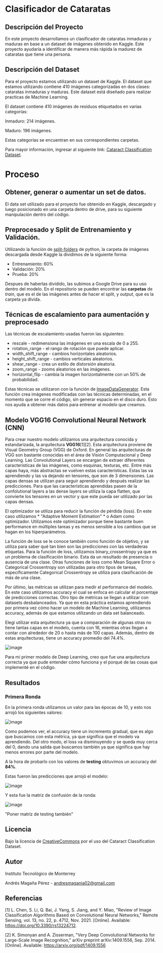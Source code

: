 # Clasificador de Cataratas
## Descripción del Proyecto
En este proyecto desarrollamos un clasificador de cataratas inmaduras y maduras en base a un dataset de imágenes obtenido en Kaggle. Este proyecto ayudaría a identificar de manera más rápida la madurez de cataratas que tiene una persona.

## Descripción del Dataset
Para el proyecto estamos utilizando un dataset de Kaggle. El dataset que estamos utilizando contiene 410 imágenes categorizadas en dos clases: cataratas inmaduras y maduras. Este dataset está diseñado para realizar practicas de Machine Learning.

El dataset contiene 410 imágenes de residuos etiquetados en varias categorías:

Inmaduro: 214 imágenes.

Maduro: 196 imágenes.

Estas categorías se encuentran en sus correspondientes carpetas.

Para mayor información, ingresar al siguiente link: [Cataract Classification Dataset](https://www.kaggle.com/datasets/akshayramakrishnan28/cataract-classification-dataset).

# Proceso
## Obtener, generar o aumentar un set de datos.
El data set utilizado para el proyecto fue obtenido en Kaggle, descargado y luego posicionado en una carpeta dentro de drive, para su siguiente manipulación dentro del código.

## Preprocesado y Split de Entrenamiento y Validación.
Utilizando la función de [split-folders](https://pypi.org/project/split-folders/) de python, la carpeta de imágenes descargada desde Kaggle la dividimos de la siguiente forma:

* Entrenamiento: 60%
* Validación: 20%
* Prueba: 20%

Despues de haberlas dividido, las subimos a Google Drive para su uso dentro del modelo. En el repositorio se pueden encontrar las **carpetas** de *train*, que es el de las imágenes antes de hacer el split, y *output*, que es la carpeta ya divida.

## Técnicas de escalamiento para aumentación y preprocesado
Las técnicas de escalamiento usadas fueron las siguientes:

- rescale - redimensiona las imágenes en una escala de 0 a 255.
- rotation_range - el rango de rotación que puede aplicar.
- width_shift_range - cambios horizontales aleatorios.
- height_shift_range - cambios verticales aleatorios.
- shear_range - crea un estilo de distorsión aleatoria.
- zoom_range - zooms aleatorios en las imágenes.
- horizontal_flip - cambia la imagen horizontalmente con un 50% de probabilidad.

Estas técnicas se utilizaron con la función de [ImageDataGenerator](https://www.tensorflow.org/api_docs/python/tf/keras/preprocessing/image/ImageDataGenerator). Esta función crea imágenes modificadas con las técnicas determinadas, en el momento que se corre el código, sin generar espacio en el disco duro. Esto nos ayuda a obtener más datos para entrenar al modelo que creamos.

## Modelo VGG16 Convolutional Neural Network (CNN)
Para crear nuestro modelo utilizamos una arquitectura conocida y estandarizada, la arquitectura **VGG16**[1][2]. Esta arquitectura proviene de Visual Geometry Group (VGG) de Oxford. En general las arquitecturas de VGG son bastante conocidas en el área de Visión Computacional y Deep Learning. Las Convolutional Layers se encargan de extraer diferentes características de las imágenes, como esquinas, texturas, etc. Entre más capas haya, más abstractas se vuelven estas características. Estas las va aprendiendo y las va dejando en tensores, que son de 3 dimensiones. Las capas densas se utilizan para seguir aprendiendo y después realizar las predicciones. Para que las características aprendidas pasen de la confolutional layers a las dense layers se utiliza la capa flatten, que convierte los tensores en un vector y que este pueda ser utilizado por las capas densas.

El optimizador se utiliza para reducir la función de pérdida (loss). En este caso utilizamos * "Adaptive Moment Estimation" * o Adam como optimizador. Utilizamos este optimizador porque tiene bastante buen performance en múltiples tareas y es menos sensible a los cambios que se hagan en los hiperparámetros.

La función de loss se le conoce también como función de objetivo, y se utiliza para saber qué tan bien son las predicciones con las verdaderas etiquetas. Para la función de loss, utilizamos binary_crossentropy ya que es un problema de clasificación binario. Esta da un resultado de presencia o ausencia de una clase. Otras funciones de loss como Mean Square Error o Categorical Crossentropy son utilizadas para otro tipos de tareas, específicamente Categorical Crossentropy se utiliza para clasificación de más de una clase.

Por último, las métricas se utilizan para medir el performance del modelo. En este caso utilizamos accuracy el cual se enfoca en calcular el porcentaje de predicciones correctas. Otro tipo de métricas se llegan a utilizar con datasets desbalanceados. Ya que en esta práctica estamos aprendiendo por primera vez cómo hacer un modelo de Machine Learning, utilizamos accuracy, además de que estamos utilizando un data set balanceado.


Elegí utilizar esta arquitectura ya que a comparación de algunas otras no tiene tantas capas en el modelo, cuenta con 16, mientras otras llegan a contar con alrededor de 20 o hasta más de 100 capas. Además, dentro de estas arquitecturas, tiene un accuracy promedio del 74.4%. 

![image](https://github.com/AndresMaganaPerez/Aplicaciones-Avanzadas-Ciencias-Computacionales/assets/88801753/bd153ce4-5031-4ce5-8184-30ff6f362cbd)

Para mi primer modelo de Deep Learning, creo que fue una arquitectura correcta ya que pude entender cómo funciona y el porqué de las cosas que implementé en el código.

## Resultados
### Primera Ronda
En la primera ronda utilizamos un valor para las épocas de 10, y esto nos arrojó los siguientes valores:

![image](https://github.com/AndresMaganaPerez/Aplicaciones-Avanzadas-Ciencias-Computacionales/assets/88801753/06359d1b-a0e3-475d-8fd5-d3302a7c9451)

Como podemos ver, el accuracy tiene un incremento gradual, que es algo que buscamos con esta métrica, ya que significa que el modelo va aprendiendo. Del otro modo, el loss va disminuyendo y se queda muy cerca del 0, dando una salida que buscamos también ya que significa que hay menos errores por parte del modelo.

A la hora de probarlo con los valores de **testing** obtuvimos un accuracy del **84%**.

Estas fueron las predicciones que arrojó el modelo:

![image](https://github.com/AndresMaganaPerez/Aplicaciones-Avanzadas-Ciencias-Computacionales/assets/88801753/f9073ac0-314b-4e6a-979b-94e2581656bb)

Y esta fue la matriz de confusión de la ronda:

![image](https://github.com/AndresMaganaPerez/Aplicaciones-Avanzadas-Ciencias-Computacionales/assets/88801753/93c14fb2-3563-4688-a580-b0596443cf7a)

"Poner matríz de testing también"

## Licencia
Bajo la licencia de [CreativeCommons](https://creativecommons.org/licenses/by-sa/4.0/) por el uso del Cataract Classification Dataset.

## Autor
Instituto Tecnológico de Monterrey

Andrés Magaña Pérez - andresmagania02@gmail.com

## Referencias
[1] L. Chen, S. Li, Q. Bai, J. Yang, S. Jiang, and Y. Miao, "Review of Image Classification Algorithms Based on Convolutional Neural Networks," Remote Sensing, vol. 13, no. 22, p. 4712, Nov. 2021. [Online]. Available: https://doi.org/10.3390/rs13224712.

[2] K. Simonyan and A. Zisserman, "Very Deep Convolutional Networks for Large-Scale Image Recognition," arXiv preprint arXiv:1409.1556, Sep. 2014. [Online]. Available: https://arxiv.org/pdf/1409.1556
